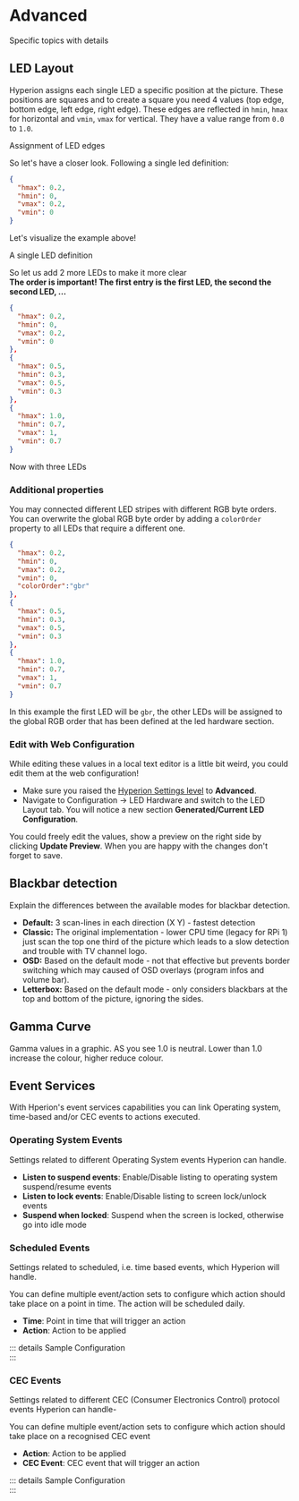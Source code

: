 # Advanced
Specific topics with details

## LED Layout
Hyperion assigns each single LED a specific position at the picture. These positions are squares and to create a square you need 4 values (top edge, bottom edge, left edge, right edge). These edges are reflected in `hmin`, `hmax` for horizontal and `vmin`, `vmax` for vertical. They have a value range from `0.0` to `1.0`.

<ImageWrap src="/images/en/user_ledlayout.jpg" alt="Hyperion Led Layout">
Assignment of LED edges

</ImageWrap>

So let's have a closer look. Following a single led definition:
``` json
{
  "hmax": 0.2,
  "hmin": 0,
  "vmax": 0.2,
  "vmin": 0
}
```
Let's visualize the example above!

<ImageWrap src="/images/en/user_ledlayout1.jpg" alt="Hyperion LED Layout">
A single LED definition

</ImageWrap>

So let us add 2 more LEDs to make it more clear \
**The order is important! The first entry is the first LED, the second the second LED, ...**
``` json
{
  "hmax": 0.2,
  "hmin": 0,
  "vmax": 0.2,
  "vmin": 0
},
{
  "hmax": 0.5,
  "hmin": 0.3,
  "vmax": 0.5,
  "vmin": 0.3
},
{
  "hmax": 1.0,
  "hmin": 0.7,
  "vmax": 1,
  "vmin": 0.7
}
```
<ImageWrap src="/images/en/user_ledlayout2.jpg" alt="Hyperion LED Layout">
Now with three LEDs

</ImageWrap>

### Additional properties
You may connected different LED stripes with different RGB byte orders. You can overwrite the global RGB byte order by adding a `colorOrder` property to all LEDs that require a different one.
``` json
{
  "hmax": 0.2,
  "hmin": 0,
  "vmax": 0.2,
  "vmin": 0,
  "colorOrder":"gbr"
},
{
  "hmax": 0.5,
  "hmin": 0.3,
  "vmax": 0.5,
  "vmin": 0.3
},
{
  "hmax": 1.0,
  "hmin": 0.7,
  "vmax": 1,
  "vmin": 0.7
}
```
In this example the first LED will be `gbr`, the other LEDs will be assigned to the global RGB order that has been defined at the led hardware section.

### Edit with Web Configuration
While editing these values in a local text editor is a little bit weird, you could edit them at the web configuration!
  - Make sure you raised the [Hyperion Settings level](../Configuration.md#settings-level) to **Advanced**.
  - Navigate to Configuration -> LED Hardware and switch to the LED Layout tab. You will notice a new section **Generated/Current LED Configuration**.

<ImageWrap src="/images/en/user_ledlayout3.jpg" alt="Hyperion Led Layout" />

You could freely edit the values, show a preview on the right side by clicking **Update Preview**. When you are happy with the changes don't forget to save.

## Blackbar detection
Explain the differences between the available modes for blackbar detection.

  * **Default:** 3 scan-lines in each direction (X Y) - fastest detection
  * **Classic:** The original implementation - lower CPU time (legacy for RPi 1) just scan the top one third of the picture which leads to a  slow detection and trouble with TV channel logo.
  * **OSD:** Based on the default mode - not that effective but prevents border switching which may caused of OSD overlays (program infos and volume bar).
  * **Letterbox:** Based on the default mode - only considers blackbars at the top and bottom of the picture, ignoring the sides.

<ImageWrap src="/images/en/user_bbmodes.jpg" alt="Hyperion Black-bar detection modes" />

## Gamma Curve
Gamma values in a graphic. AS you see 1.0 is neutral. Lower than 1.0 increase the colour, higher reduce colour.

<ImageWrap src="/images/en/user_gammacurve.png" alt="Hyperion Gamma Curve" />

## Event Services 

With Hperion's event services capabilities you can link Operating system, time-based and/or CEC events to actions executed.

### Operating System Events

Settings related to different Operating System events Hyperion can handle.

* **Listen to suspend events**: Enable/Disable listing to operating system suspend/resume events
* **Listen to lock events**: Enable/Disable listing to screen lock/unlock events
* **Suspend when locked**: Suspend when the screen is locked, otherwise go into idle mode

### Scheduled Events

Settings related to scheduled, i.e. time based events, which Hyperion will handle.

You can define multiple event/action sets to configure which action should take place on a point in time. The action will be scheduled daily.
* **Time**: Point in time that will trigger an action
* **Action**: Action to be applied

::: details Sample Configuration
\
<ImageWrap src="/images/en/user_events_scheduled.png" alt="Scheduled Events - Sample" />
:::

### CEC Events

Settings related to different CEC (Consumer Electronics Control) protocol events Hyperion can handle-

You can define multiple event/action sets to configure which action should take place on a recognised CEC event
* **Action**: Action to be applied
* **CEC Event**: CEC event that will trigger an action

::: details Sample Configuration
\
<ImageWrap src="/images/en/user_events_cec.png" alt="CEC Events -Sample" />
:::

